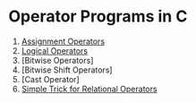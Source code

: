 # Operator Programs in C 

1. [Assignment Operators](./assignment_operators/main.c)
2. [Logical Operators](./logical_operators/main.c)
3. [Bitwise Operators]
4. [Bitwise Shift Operators]
5. [Cast Operator]
6. [Simple Trick for Relational Operators](./relational_operators_trick/main.c)
